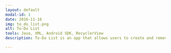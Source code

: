 ```yaml
---
layout: default
modal-id: 1
date: 2016-11-16
img: to_do_list.png
alt: To-Do List
tools: Java, XML, Android SDK, RecyclerView
description: To-Do List is an app that allows users to create and remove to-do lists.  In addition, allow users to add and remove tasks and descriptions for each day.  To-Do List displays correctly in both landscape and portrait orientations. [Click here for Repo](https://github.com/ECarrasco91/project-1)

---
```

